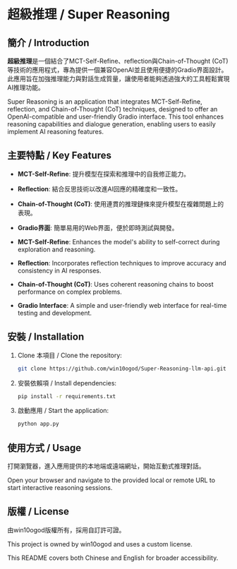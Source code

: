 # 超級推理 / Super Reasoning

## 簡介 / Introduction

**超級推理**是一個結合了MCT-Self-Refine、reflection與Chain-of-Thought (CoT) 等技術的應用程式，專為提供一個兼容OpenAI並且使用便捷的Gradio界面設計。此應用旨在加強推理能力與對話生成質量，讓使用者能夠透過強大的工具輕鬆實現AI推理功能。

Super Reasoning is an application that integrates MCT-Self-Refine, reflection, and Chain-of-Thought (CoT) techniques, designed to offer an OpenAI-compatible and user-friendly Gradio interface. This tool enhances reasoning capabilities and dialogue generation, enabling users to easily implement AI reasoning features.

## 主要特點 / Key Features

- **MCT-Self-Refine**: 提升模型在探索和推理中的自我修正能力。
- **Reflection**: 結合反思技術以改進AI回應的精確度和一致性。
- **Chain-of-Thought (CoT)**: 使用連貫的推理鏈條來提升模型在複雜問題上的表現。
- **Gradio界面**: 簡單易用的Web界面，便於即時測試與開發。
  
- **MCT-Self-Refine**: Enhances the model's ability to self-correct during exploration and reasoning.
- **Reflection**: Incorporates reflection techniques to improve accuracy and consistency in AI responses.
- **Chain-of-Thought (CoT)**: Uses coherent reasoning chains to boost performance on complex problems.
- **Gradio Interface**: A simple and user-friendly web interface for real-time testing and development.

## 安裝 / Installation

1. Clone 本項目 / Clone the repository:
   ```bash
   git clone https://github.com/win10ogod/Super-Reasoning-llm-api.git
   ```

2. 安裝依賴項 / Install dependencies:
   ```bash
   pip install -r requirements.txt
   ```

3. 啟動應用 / Start the application:
   ```bash
   python app.py
   ```

## 使用方式 / Usage

打開瀏覽器，進入應用提供的本地端或遠端網址，開始互動式推理對話。

Open your browser and navigate to the provided local or remote URL to start interactive reasoning sessions.

## 版權 / License

由win10ogod版權所有，採用自訂許可證。

This project is owned by win10ogod and uses a custom license.

This README covers both Chinese and English for broader accessibility.
